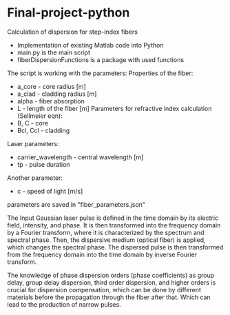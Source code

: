 # Final-project-python
Calculation of dispersion for step-index fibers 

- Implementation of existing Matlab code into Python
- main.py is the main script
- fiberDispersionFunctions is a package with used functions

The script is working with the parameters:
Properties of the fiber:
- a_core - core radius [m]
- a_clad - cladding radius [m]
- alpha - fiber absorption 
- L - length of the fiber [m]
Parameters for refractive index calculation (Sellmeier eqn): 
- B, C - core
- Bcl, Ccl - cladding

Laser parameters:
- carrier_wavelength - central wavelength [m]
- tp - pulse duration

Another parameter:  
- c - speed of light [m/s]

parameters are saved in "fiber_parameters.json"

The Input Gaussian laser pulse is defined in the time domain by its electric field, intensity, and phase. It is then transformed into the frequency domain by a Fourier transform, where it is characterized by the spectrum and spectral phase. Then, the dispersive medium (optical fiber) is applied, which changes the spectral phase. The dispersed pulse is then transformed from the frequency domain into the time domain by inverse Fourier transform.

The knowledge of phase dispersion orders (phase coefficients) as group delay, group delay dispersion, third order dispersion, and higher orders is crucial for dispersion compensation, which can be done by different materials before the propagation through the fiber after that. Which can lead to the production of narrow pulses.
